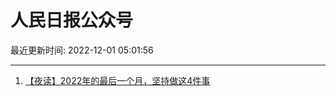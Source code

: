 # 人民日报公众号

最近更新时间: 2022-12-01 05:01:56

--- 
1. [【夜读】2022年的最后一个月，坚持做这4件事](https://mp.weixin.qq.com/s/S9MkQH8xddZ9DpOEYPRynw) 
